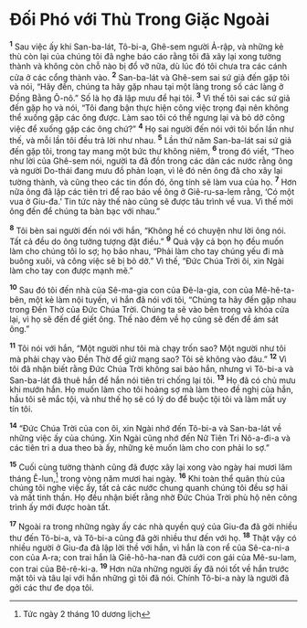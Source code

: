 # Đối Phó với Thù Trong Giặc Ngoài

<sup><b>1</b></sup> Sau việc ấy khi San-ba-lát, Tô-bi-a, Ghê-sem người Ả-rập, và những kẻ thù còn lại của chúng tôi đã nghe báo cáo rằng tôi đã xây lại xong tường thành và không còn chỗ nào bị đổ vỡ nữa, dù lúc đó tôi chưa tra các cánh cửa ở các cổng thành vào. <sup><b>2</b></sup> San-ba-lát và Ghê-sem sai sứ giả đến gặp tôi và nói, “Hãy đến, chúng ta hãy gặp nhau tại một làng trong số các làng ở Đồng Bằng Ô-nô.” Số là họ đã lập mưu để hại tôi. <sup><b>3</b></sup> Vì thế tôi sai các sứ giả đến gặp họ và nói, “Tôi đang bận thực hiện công việc trọng đại nên không thể xuống gặp các ông được. Làm sao tôi có thể ngưng lại và bỏ dở công việc để xuống gặp các ông chứ?” <sup><b>4</b></sup> Họ sai người đến nói với tôi bốn lần như thế, và mỗi lần tôi đều trả lời như nhau. <sup><b>5</b></sup> Lần thứ năm San-ba-lát sai sứ giả đến gặp tôi, trong tay mang một bức thư không niêm, <sup><b>6</b></sup> trong đó viết, “Theo như lời của Ghê-sem nói, người ta đã đồn trong các dân các nước rằng ông và người Do-thái đang mưu đồ phản loạn, vì lẽ đó nên ông đã cho xây lại tường thành, và cũng theo các tin đồn đó, ông tính sẽ làm vua của họ. <sup><b>7</b></sup> Hơn nữa ông đã lập các tiên tri để rao báo về ông ở Giê-ru-sa-lem rằng, ‘Có một vua ở Giu-đa.’ Tin tức này thế nào cũng sẽ được tâu trình về vua. Vì thế mời ông đến để chúng ta bàn bạc với nhau.”

<sup><b>8</b></sup> Tôi bèn sai người đến nói với hắn, “Không hề có chuyện như lời ông nói. Tất cả đều do ông tưởng tượng đặt điều.” <sup><b>9</b></sup> Quả vậy cả bọn họ đều muốn làm cho chúng tôi lo sợ; họ bảo nhau, “Phải làm cho tay chúng yếu đi mà buông xuôi, và công việc sẽ bị bỏ dở.” Vì thế, “Đức Chúa Trời ôi, xin Ngài làm cho tay con được mạnh mẽ.”

<sup><b>10</b></sup> Sau đó tôi đến nhà của Sê-ma-gia con của Đê-la-gia, con của Mê-hê-ta-bên, một kẻ làm nội tuyến, vì hắn đã nói với tôi, “Chúng ta hãy đến gặp nhau trong Đền Thờ của Đức Chúa Trời. Chúng ta sẽ vào bên trong và khóa cửa lại, vì họ sẽ đến để giết ông. Thế nào đêm về họ cũng sẽ đến để ám sát ông.”

<sup><b>11</b></sup> Tôi nói với hắn, “Một người như tôi mà chạy trốn sao? Một người như tôi mà phải chạy vào Đền Thờ để giữ mạng sao? Tôi sẽ không vào đâu.” <sup><b>12</b></sup> Vì tôi đã nhận biết rằng Đức Chúa Trời không sai bảo hắn, nhưng vì Tô-bi-a và San-ba-lát đã thuê hắn để hắn nói tiên tri chống lại tôi. <sup><b>13</b></sup> Họ đã có chủ mưu khi mướn hắn. Họ muốn làm cho tôi hoảng sợ mà làm theo đề nghị của hắn, hầu tôi sẽ mắc tội, và như thế họ sẽ có lý do để buộc tội tôi và làm mất uy tín tôi.

<sup><b>14</b></sup> “Đức Chúa Trời của con ôi, xin Ngài nhớ đến Tô-bi-a và San-ba-lát về những việc ấy của chúng. Xin Ngài cũng nhớ đến Nữ Tiên Tri Nô-a-đi-a và các tiên tri a dua theo bà ấy, những kẻ muốn làm cho con phải lo sợ.”

<sup><b>15</b></sup> Cuối cùng tường thành cũng đã được xây lại xong vào ngày hai mươi lăm tháng Ê-lun,[^1-9cb3a5b5-676f-4112-bc90-90d50ffcf13b] trong vòng năm mươi hai ngày. <sup><b>16</b></sup> Khi toàn thể quân thù của chúng tôi nghe việc ấy, tất cả các nước chung quanh chúng tôi đều sợ hãi và mất tinh thần. Họ đều nhận biết rằng nhờ Đức Chúa Trời phù hộ nên công trình ấy mới được hoàn tất.

<sup><b>17</b></sup> Ngoài ra trong những ngày ấy các nhà quyền quý của Giu-đa đã gởi nhiều thư đến Tô-bi-a, và Tô-bi-a cũng đã gởi nhiều thư đến với họ. <sup><b>18</b></sup> Thật vậy có nhiều người ở Giu-đa đã lập lời thề với hắn, vì hắn là con rể của Sê-ca-ni-a con của A-ra; con trai hắn là Giê-hô-ha-nan đã cưới con gái của Mê-su-lam, con trai của Bê-rê-ki-a. <sup><b>19</b></sup> Hơn nữa những người ấy đã nói tốt về hắn trước mặt tôi và tâu lại với hắn những gì tôi đã nói. Chính Tô-bi-a này là người đã gởi các thư đe dọa tôi.

[^1-9cb3a5b5-676f-4112-bc90-90d50ffcf13b]: Tức ngày 2 tháng 10 dương lịch
